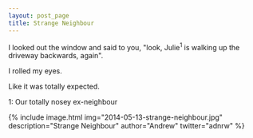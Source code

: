 ```yaml
---
layout: post_page
title: Strange Neighbour
---
```


I looked out the window and said to you, "look, Julie<sup>1</sup> is walking up the driveway backwards, again".

I rolled my eyes.

Like it was totally expected.

1: Our totally nosey ex-neighbour

{% include image.html img="2014-05-13-strange-neighbour.jpg" description="Strange Neighbour" author="Andrew" twitter="adnrw" %}




